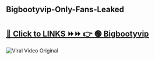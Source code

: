 
 ## Bigbootyvip-Only-Fans-Leaked

# <h2><a href="https://clipsfans.com/Bigbootyvip&ref=git">🔗 Click to LINKS ⏩⏩ 👉 🟢 Bigbootyvip </a></h2>

<a href="https://clipsfans.com/Bigbootyvip&ref=git" rel="nofollow" data-target="animated-image.originalLink"><img src="https://i.ibb.co.com/xMMVF88/686577567.gif" alt="Viral Video Original" style="max-width: 100%; display: inline-block;" data-target="animated-image.originalImage"></a>
